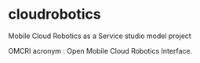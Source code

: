 # cloudrobotics
Mobile Cloud Robotics as a Service studio model project

OMCRI acronym : Open Mobile Cloud Robotics Interface.
